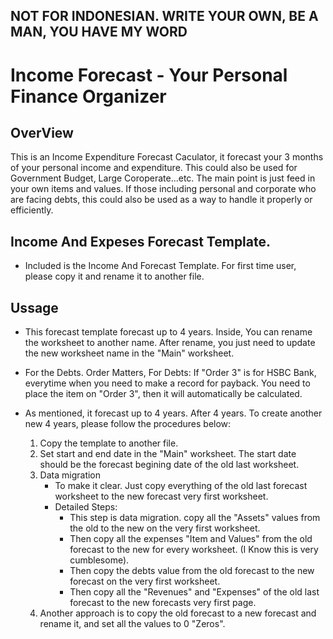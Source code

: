 ## NOT FOR INDONESIAN. WRITE YOUR OWN, BE A MAN, YOU HAVE MY WORD

# Income Forecast - Your Personal Finance Organizer

## OverView

This is an Income Expenditure Forecast Caculator, it forecast your 3 months of your personal income and expenditure.
This could also be used for Government Budget, Large Coroperate...etc. The main point is just feed in your own items
and values. If those including personal and corporate who are facing debts, this could also be used as a way to handle
it properly or efficiently. 

## Income And Expeses Forecast Template.

 * Included is the Income And Forecast Template. For first time user, please copy it and rename it to another file.
    
## Ussage

* This forecast template forecast up to 4 years. Inside, You can rename the worksheet to another name. 
  After rename, you just need to update the new worksheet name in the "Main" worksheet. 

* For the Debts. Order Matters, For Debts: If "Order 3" is for HSBC Bank, everytime when you need to make a record for payback. 
  You need to place the item on "Order 3", then it will automatically be  calculated. 

* As mentioned, it forecast up to 4 years. After 4 years. To create another new 4 years, please follow the procedures below:
    1. Copy the template to another file.
    2. Set start and end date in the "Main" worksheet. The start date should be the forecast begining date of the old last worksheet.
    3. Data migration
        - To make it clear. Just copy everything of the old last forecast worksheet to the new forecast very first worksheet. 
        * Detailed Steps:
          - This step is data migration. copy all the "Assets" values from the old to the new on the very first worksheet. 
          - Then copy all the expenses "Item and Values" from the old forecast to the new for every worksheet. (I Know this is very cumblesome).
          - Then copy the debts value from the old forecast to the new forecast on the very first worksheet.
          - Then copy all the "Revenues" and "Expenses" of the old last forecast to the new forecasts very first page. 
    4. Another approach is to copy the old forecast to a new forecast and rename it, and set all the values to 0 "Zeros".